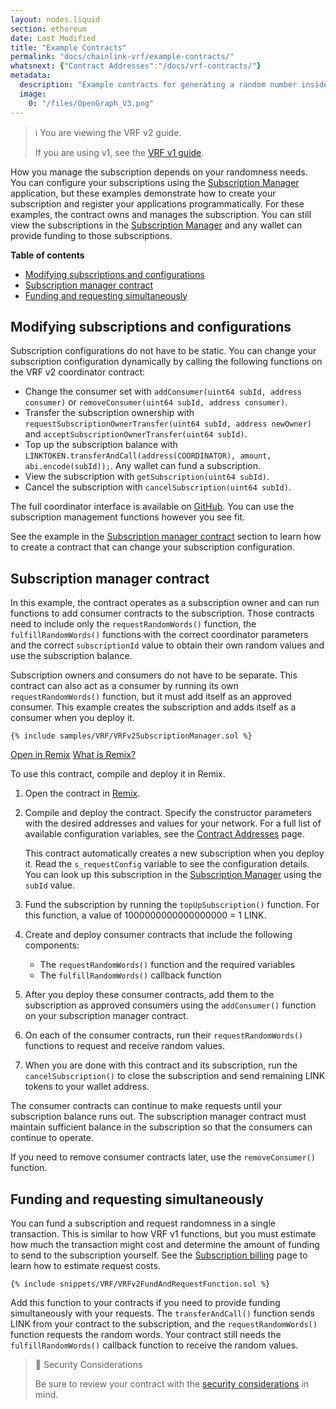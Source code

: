```yaml
---
layout: nodes.liquid
section: ethereum
date: Last Modified
title: "Example Contracts"
permalink: "docs/chainlink-vrf/example-contracts/"
whatsnext: {"Contract Addresses":"/docs/vrf-contracts/"}
metadata:
  description: "Example contracts for generating a random number inside a smart contract using Chainlink VRF."
  image:
    0: "/files/OpenGraph_V3.png"
---
```


> ℹ️ You are viewing the VRF v2 guide.
>
> If you are using v1, see the [VRF v1 guide](/docs/get-a-random-number/v1/).

How you manage the subscription depends on your randomness needs. You can configure your subscriptions using the [Subscription Manager](https://vrf.chain.link) application, but these examples demonstrate how to create your subscription and register your applications programmatically. For these examples, the contract owns and manages the subscription. You can still view the subscriptions in the [Subscription Manager](https://vrf.chain.link) and any wallet can provide funding to those subscriptions.

**Table of contents**

- [Modifying subscriptions and configurations](#modifying-subscriptions-and-configurations)
- [Subscription manager contract](#subscription-manager-contract)
- [Funding and requesting simultaneously](#funding-and-requesting-simultaneously)

## Modifying subscriptions and configurations

Subscription configurations do not have to be static. You can change your subscription configuration dynamically by calling the following functions on the VRF v2 coordinator contract:

- Change the consumer set with `addConsumer(uint64 subId, address consumer)` or `removeConsumer(uint64 subId, address consumer)`.
- Transfer the subscription ownership with `requestSubscriptionOwnerTransfer(uint64 subId, address newOwner)` and `acceptSubscriptionOwnerTransfer(uint64 subId)`.
- Top up the subscription balance with `LINKTOKEN.transferAndCall(address(COORDINATOR), amount, abi.encode(subId));`. Any wallet can fund a subscription.
- View the subscription with `getSubscription(uint64 subId)`.
- Cancel the subscription with `cancelSubscription(uint64 subId)`.

The full coordinator interface is available on [GitHub](https://github.com/smartcontractkit/chainlink/blob/develop/contracts/src/v0.8/interfaces/VRFCoordinatorV2Interface.sol). You can use the subscription management functions however you see fit.

See the example in the [Subscription manager contract](#subscription-manager-contract) section to learn how to create a contract that can change your subscription configuration.

## Subscription manager contract

In this example, the contract operates as a subscription owner and can run functions to add consumer contracts to the subscription. Those contracts need to include only the `requestRandomWords()` function, the `fulfillRandomWords()` functions with the correct coordinator parameters and the correct `subscriptionId` value to obtain their own random values and use the subscription balance.

Subscription owners and consumers do not have to be separate. This contract can also act as a consumer by running its own `requestRandomWords()` function, but it must add itself as an approved consumer. This example creates the subscription and adds itself as a consumer when you deploy it.

```solidity
{% include samples/VRF/VRFv2SubscriptionManager.sol %}
```

<div class="remix-callout">
      <a href="https://remix.ethereum.org/#url=https://docs.chain.link/samples/VRF/VRFv2SubscriptionManager.sol" target="_blank" >Open in Remix</a>
      <a href="/docs/conceptual-overview/#what-is-remix">What is Remix?</a>
</div>

To use this contract, compile and deploy it in Remix.

1. Open the contract in [Remix](https://remix.ethereum.org/#url=https://docs.chain.link/samples/VRF/VRFv2SubscriptionManager.sol).

1. Compile and deploy the contract. Specify the constructor parameters with the desired addresses and values for your network. For a full list of available configuration variables, see the [Contract Addresses](/docs/vrf-contracts/) page.

    This contract automatically creates a new subscription when you deploy it. Read the `s_requestConfig` variable to see the configuration details. You can look up this subscription in the [Subscription Manager](https://vrf.chain.link) using the `subId` value.

1. Fund the subscription by running the `topUpSubscription()` function. For this function, a value of 1000000000000000000 = 1 LINK.

1. Create and deploy consumer contracts that include the following components:

    - The `requestRandomWords()` function and the required variables
    - The `fulfillRandomWords()` callback function

1. After you deploy these consumer contracts, add them to the subscription as approved consumers using the `addConsumer()` function on your subscription manager contract.

1. On each of the consumer contracts, run their `requestRandomWords()` functions to request and receive random values.

1. When you are done with this contract and its subscription, run the `cancelSubscription()` to close the subscription and send remaining LINK tokens to your wallet address.

The consumer contracts can continue to make requests until your subscription balance runs out. The subscription manager contract must maintain sufficient balance in the subscription so that the consumers can continue to operate.

If you need to remove consumer contracts later, use the `removeConsumer()` function.

## Funding and requesting simultaneously

You can fund a subscription and request randomness in a single transaction. This is similar to how VRF v1 functions, but you must estimate how much the transaction might cost and determine the amount of funding to send to the subscription yourself. See the [Subscription billing](/docs/chainlink-vrf/#subscription-billing) page to learn how to estimate request costs.

```solidity
{% include snippets/VRF/VRFv2FundAndRequestFunction.sol %}
```

Add this function to your contracts if you need to provide funding simultaneously with your requests. The `transferAndCall()` function sends LINK from your contract to the subscription, and the `requestRandomWords()` function requests the random words. Your contract still needs the `fulfillRandomWords()` callback function to receive the random values.


> 🚧 Security Considerations
>
> Be sure to review your contract with the [security considerations](/docs/vrf-security-considerations/) in mind.
